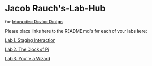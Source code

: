 # Jacob Rauch's-Lab-Hub
for [Interactive Device Design](https://github.com/FAR-Lab/Developing-and-Designing-Interactive-Devices/)

Please place links here to the README.md's for each of your labs here:

[Lab 1. Staging Interaction](https://github.com/jrauch97/Interactive-Lab-Hub/tree/Spring2021/Lab%201/)

[Lab 2. The Clock of Pi](https://github.com/jrauch97/Interactive-Lab-Hub/tree/Spring2021/Lab%202/)

[Lab 3. You're a Wizard](https://github.com/jrauch97/Interactive-Lab-Hub/tree/Spring2021/Lab%203/)